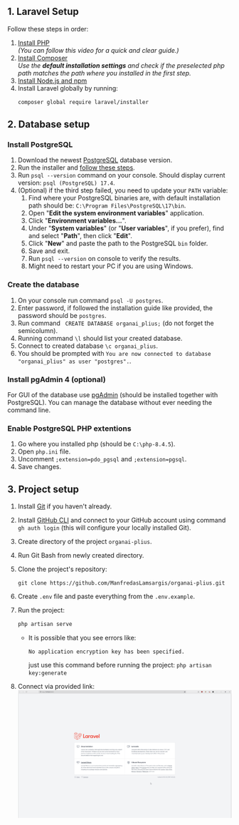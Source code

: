 ## 1. Laravel Setup
Follow these steps in order:
1. [Install PHP](https://www.youtube.com/watch?v=n04w2SzGr_U)  
   *(You can follow this video for a quick and clear guide.)*
2. [Install Composer](https://getcomposer.org/)  
   *Use the **default installation settings** and check if the preselected php path matches the path where you installed in the first step.*
3. [Install Node.js and npm](https://nodejs.org/en)  
4. Install Laravel globally by running:  
   ```bash
   composer global require laravel/installer
   ```
## 2. Database setup
### Install PostgreSQL
1. Download the newest [PostgreSQL](https://www.enterprisedb.com/downloads/postgres-postgresql-downloads) database version.
2. Run the installer and [follow these steps](https://www.w3schools.com/postgresql/postgresql_install.php).
3. Run `psql --version` command on your console. Should display current version: `psql (PostgreSQL) 17.4`.
4. (Optional) if the third step failed, you need to update your `PATH` variable:
    1. Find where your PostgreSQL binaries are, with default installation path should be: `C:\Program Files\PostgreSQL\17\bin`.
    2. Open "**Edit the system environment variables**" application.
    3. Click "**Environment variables...**".
    4. Under "**System variables**" (or "**User variables**", if you prefer), find and select "**Path**", then click "**Edit**".
    5. Click "**New**" and paste the path to the PostgreSQL `bin` folder.
    6. Save and exit.
    7. Run `psql --version` on console to verify the results.
    8. Might need to restart your PC if you are using Windows.
### Create the database
1. On your console run command `psql -U postgres`.
2. Enter password, if followed the installation guide like provided, the password should be `postgres`.
3. Run command ` CREATE DATABASE organai_plius;` (do not forget the semicolumn).
4. Running command `\l` should list your created database.
5. Connect to created database `\c organai_plius`.
6. You should be prompted with `You are now connected to database "organai_plius" as user "postgres".`.
### Install pgAdmin 4 (optional)
For GUI of the database use [pgAdmin](https://www.pgadmin.org/) (should be installed together with PostgreSQL). You can manage the database without ever needing the command line.
### Enable PostgreSQL PHP extentions
1. Go where you installed php (should be `C:\php-8.4.5`).
2. Open `php.ini` file.
3. Uncomment `;extension=pdo_pgsql` and `;extension=pgsql`.
4. Save changes.
## 3. Project setup
1. Install [Git](https://git-scm.com/downloads) if you haven't already.
3. Install [GitHub CLI](https://cli.github.com/) and connect to your GitHub account using command `gh auth login` (this will configure your locally installed Git).
2. Create directory of the project `organai-plius`.
4. Run Git Bash from newly created directory.
5. Clone the project's repository: 
    ```git
    git clone https://github.com/ManfredasLamsargis/organai-plius.git
    ```
6. Create `.env` file and paste everything from the `.env.example`.
7. Run the project:
    ```cmd
    php artisan serve
    ```
    - It is possible that you see errors like:
        ```
        No application encryption key has been specified.
        ```
        just use this command before running the project: `php artisan key:generate`

8. Connect via provided link:
    ![](images/default-website.png)